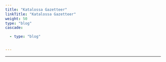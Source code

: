 ```yaml
---
title: "Katalossa Gazetteer"
linkTitle: "Katalossa Gazetteer"
weight: 50
type: "blog"
cascade:

  - type: "blog"


---
```



---
